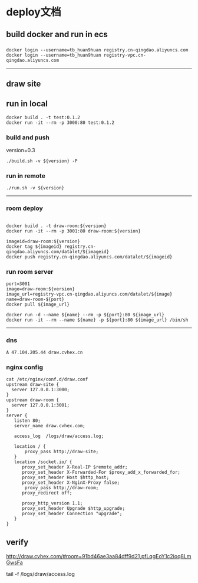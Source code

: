 # deploy文档
## build docker and run in ecs
###
```
docker login --username=tb_huan9huan registry.cn-qingdao.aliyuncs.com
docker login --username=tb_huan9huan registry-vpc.cn-qingdao.aliyuncs.com
```

----
## draw site
## run in local
```
docker build . -t test:0.1.2
docker run -it --rm -p 3000:80 test:0.1.2
```

### build and push
version=0.3
```
./build.sh -v ${version} -P
```
### run in remote
```
./run.sh -v ${version}
```
----
### room deploy
```

docker build . -t draw-room:${version}
docker run -it --rm -p 3001:80 draw-room:${version}

imageid=draw-room:${version}
docker tag ${imageid} registry.cn-qingdao.aliyuncs.com/datalet/${imageid}
docker push registry.cn-qingdao.aliyuncs.com/datalet/${imageid}
```
### run room server
```
port=3001
image=draw-room:${version}
image_url=registry-vpc.cn-qingdao.aliyuncs.com/datalet/${image}
name=draw-room-${port}
docker pull ${image_url}

docker run -d --name ${name} --rm -p ${port}:80 ${image_url}
docker run -it --rm --name ${name} -p ${port}:80 ${image_url} /bin/sh

```
------
### dns
```
A 47.104.205.44 draw.cvhex.cn
```
### nginx config
```
cat /etc/nginx/conf.d/draw.conf
upstream draw-site {
  server 127.0.0.1:3000;
}
upstream draw-room {
  server 127.0.0.1:3001;
}
server {
   listen 80;
   server_name draw.cvhex.com;

   access_log  /logs/draw/access.log;

   location / {
       proxy_pass http://draw-site;
   }
   location /socket.io/ {
      proxy_set_header X-Real-IP $remote_addr;
      proxy_set_header X-Forwarded-For $proxy_add_x_forwarded_for;
      proxy_set_header Host $http_host;
      proxy_set_header X-NginX-Proxy false;
       proxy_pass http://draw-room;
      proxy_redirect off;

      proxy_http_version 1.1;
      proxy_set_header Upgrade $http_upgrade;
      proxy_set_header Connection "upgrade";
   }
}
```

## verify
http://draw.cvhex.com/#room=91bd46ae3aa84dff9d21,pfLqgEoY1c2ioq8LmGwsFa

tail -f /logs/draw/access.log
